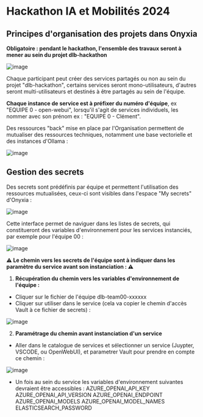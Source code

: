 # Hackathon IA et Mobilités 2024

## Principes d'organisation des projets dans Onyxia

**Obligatoire : pendant le hackathon, l'ensemble des travaux seront à mener au sein du projet dlb-hackathon**

![image](https://github.com/user-attachments/assets/37d78872-c563-4382-a991-65b81e6e5297)

Chaque participant peut créer des services partagés ou non au sein du projet "dlb-hackathon", certains services seront mono-utilisateurs, d'autres seront multi-utilisateurs et destinés à être partagés au sein de l'équipe. 

**Chaque instance de service est à préfixer du numéro d'équipe**, ex "EQUIPE 0 - open-webui", lorsqu'il s'agit de services individuels, les nommer avec son prénom ex : "EQUIPE 0 - Clément".

Des ressources "back" mise en place par l'Organisation permettent de mutualiser des ressources techniques, notamment une base vectorielle et des instances d'Ollama :

![image](https://github.com/user-attachments/assets/7bb45429-f8f9-42ac-8b9f-92409f2f0406)

## Gestion des secrets

Des secrets sont prédéfinis par équipe et permettent l'utilisation des ressources mutualisées, ceux-ci sont visibles dans l'espace "My secrets" d'Onyxia :

![image](https://github.com/user-attachments/assets/dc7752e7-308e-4db6-96cc-e1c5858d0498)

Cette interface permet de naviguer dans les listes de secrets, qui constitueront des variables d'environnement pour les services instanciés, par exemple pour l'équipe 00 :

![image](https://github.com/user-attachments/assets/0d7f4be0-23d6-4360-b445-61e1be0a7ac1)

**⚠ Le chemin vers les secrets de l'équipe sont à indiquer dans les paramètre du service avant son instanciation : ⚠**

1. **Récupération du chemin vers les variables d'environnement de l'équipe :**
- Cliquer sur le fichier de l'équipe dlb-team00-xxxxxx
- Cliquer sur utiliser dans le service (cela va copier le chemin d'accès Vault à ce fichier de secrets) :
  
![image](https://github.com/user-attachments/assets/d86824ca-4002-4d70-a6e7-28f247b355d8)

2. **Paramétrage du chemin avant instanciation d'un service**
- Aller dans le catalogue de services et sélectionner un service (Juypter, VSCODE, ou OpenWebUI), et parametrer Vault pour prendre en compte ce chemin :
  
![image](https://github.com/user-attachments/assets/1a4bdafc-4b91-4016-8cc2-9ad8983bc5a4)

- Un fois au sein du service les variables d'environnement suivantes devraient être accessibles :
AZURE_OPENAI_API_KEY
AZURE_OPENAI_API_VERSION
AZURE_OPENAI_ENDPOINT
AZURE_OPENAI_MODELS
AZURE_OPENAI_MODEL_NAMES
ELASTICSEARCH_PASSWORD
